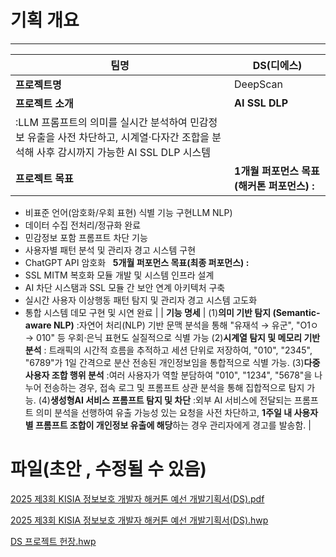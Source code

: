 # 기획 개요

---

| **팀명** | DS(디에스) |
| --- | --- |
| **프로젝트명** | DeepScan |
| **프로젝트 소개** | **AI SSL DLP**
:LLM 프롬프트의 의미를 실시간 분석하여 민감정보 유출을 사전 차단하고, 시계열·다자간 조합을 분석해 사후 감시까지 가능한 AI SSL DLP 시스템 |
| **프로젝트 목표** | **1개월 퍼포먼스 목표(해커톤 퍼포먼스) :** 
- 비표준 언어(암호화/우회 표현) 식별 기능 구현LLM NLP)
- 데이터 수집 전처리/정규화 완료
- 민감정보 포함 프롬프트 차단 기능
- 사용자별 패턴 분석 및 관리자 경고 시스템 구현
- ChatGPT API 암호화
 
**5개월 퍼포먼스 목표(최종 퍼포먼스) :**
- SSL MITM 복호화 모듈 개발 및 시스템 인프라 설계
- AI 차단 시스탬과 SSL 모듈 간 보안 연계 아키텍처 구축
- 실시간 사용자 이상행동 패턴 탐지 및 관리자 경고 시스템 고도화
- 통합 시스템 데모 구현 및 시연 완료 |
| **기능 명세** | (1)**의미 기반 탐지 (Semantic-aware NLP)**
:자연어 처리(NLP) 기반 문맥 분석을 통해 "유재석 → 유군", "O1ㅇ → 010" 등 우회·은닉 표현도 실질적으로 식별 가능
(2)**시계열 탐지 및 메모리 기반 분석**
: 트래픽의 시간적 흐름을 추적하고 세션 단위로 저장하여, "010", "2345", "6789"가 1일 간격으로 분산 전송된 개인정보임을 통합적으로 식별 가능.
(3)**다중 사용자 조합 행위 분석**
:여러 사용자가 역할 분담하여 "010", "1234", "5678"을 나누어 전송하는 경우, 접속 로그 및 프롬프트 상관 분석을 통해 집합적으로 탐지 가능.
(4)**생성형AI 서비스 프롬프트 탐지 및 차단**
:외부 AI 서비스에 전달되는 프롬프트 의미 분석을 선행하여 유출 가능성 있는 요청을 사전 차단하고, **1주일 내 사용자별 프롬프트 조합이 개인정보 유출에 해당**하는 경우 관리자에게 경고를 발송함. |

# 파일(초안 , 수정될 수 있음)

[2025 제3회 KISIA 정보보호 개발자 해커톤 예선 개발기획서(DS).pdf](2025_%E1%84%8C%E1%85%A63%E1%84%92%E1%85%AC_KISIA_%E1%84%8C%E1%85%A5%E1%86%BC%E1%84%87%E1%85%A9%E1%84%87%E1%85%A9%E1%84%92%E1%85%A9_%E1%84%80%E1%85%A2%E1%84%87%E1%85%A1%E1%86%AF%E1%84%8C%E1%85%A1_%E1%84%92%E1%85%A2%E1%84%8F%E1%85%A5%E1%84%90%E1%85%A9%E1%86%AB_%E1%84%8B%E1%85%A8%E1%84%89%E1%85%A5%E1%86%AB_%E1%84%80%E1%85%A2%E1%84%87%E1%85%A1%E1%86%AF%E1%84%80%E1%85%B5%E1%84%92%E1%85%AC%E1%86%A8%E1%84%89%E1%85%A5(DS).pdf)

[2025 제3회 KISIA 정보보호 개발자 해커톤 예선 개발기획서(DS).hwp](2025_%E1%84%8C%E1%85%A63%E1%84%92%E1%85%AC_KISIA_%E1%84%8C%E1%85%A5%E1%86%BC%E1%84%87%E1%85%A9%E1%84%87%E1%85%A9%E1%84%92%E1%85%A9_%E1%84%80%E1%85%A2%E1%84%87%E1%85%A1%E1%86%AF%E1%84%8C%E1%85%A1_%E1%84%92%E1%85%A2%E1%84%8F%E1%85%A5%E1%84%90%E1%85%A9%E1%86%AB_%E1%84%8B%E1%85%A8%E1%84%89%E1%85%A5%E1%86%AB_%E1%84%80%E1%85%A2%E1%84%87%E1%85%A1%E1%86%AF%E1%84%80%E1%85%B5%E1%84%92%E1%85%AC%E1%86%A8%E1%84%89%E1%85%A5(DS).hwp)

[DS 프로젝트 헌장.hwp](DS_%E1%84%91%E1%85%B3%E1%84%85%E1%85%A9%E1%84%8C%E1%85%A6%E1%86%A8%E1%84%90%E1%85%B3_%E1%84%92%E1%85%A5%E1%86%AB%E1%84%8C%E1%85%A1%E1%86%BC.hwp)